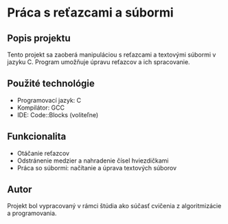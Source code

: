 # Práca s reťazcami a súbormi

## Popis projektu
Tento projekt sa zaoberá manipuláciou s reťazcami a textovými súbormi v jazyku C. Program umožňuje úpravu reťazcov a ich spracovanie.

## Použité technológie
- Programovací jazyk: C
- Kompilátor: GCC
- IDE: Code::Blocks (voliteľne)

## Funkcionalita
- Otáčanie reťazcov
- Odstránenie medzier a nahradenie čísel hviezdičkami
- Práca so súbormi: načítanie a úprava textových súborov

## Autor
Projekt bol vypracovaný v rámci štúdia ako súčasť cvičenia z algoritmizácie a programovania.
